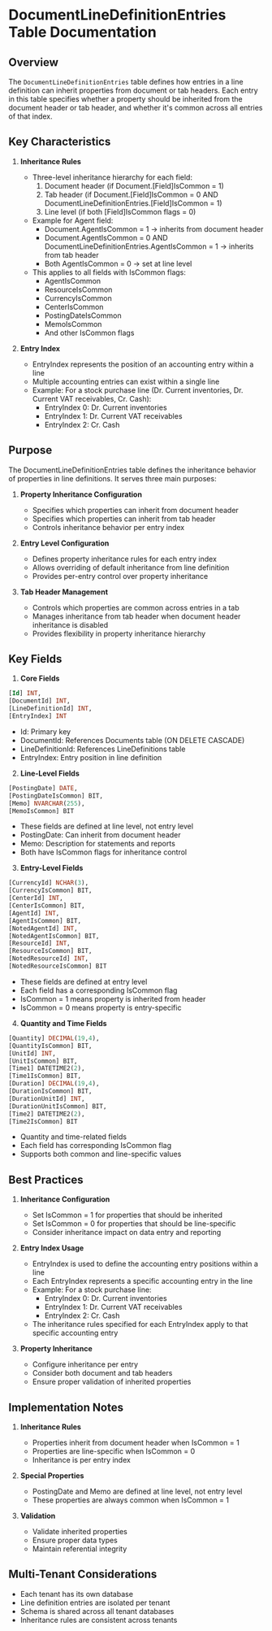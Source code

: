 # DocumentLineDefinitionEntries Table Documentation

## Overview
The `DocumentLineDefinitionEntries` table defines how entries in a line definition can inherit properties from document or tab headers. Each entry in this table specifies whether a property should be inherited from the document header or tab header, and whether it's common across all entries of that index.

## Key Characteristics

1. **Inheritance Rules**
   - Three-level inheritance hierarchy for each field:
     1. Document header (if Document.[Field]IsCommon = 1)
     2. Tab header (if Document.[Field]IsCommon = 0 AND DocumentLineDefinitionEntries.[Field]IsCommon = 1)
     3. Line level (if both [Field]IsCommon flags = 0)
   - Example for Agent field:
     - Document.AgentIsCommon = 1 → inherits from document header
     - Document.AgentIsCommon = 0 AND DocumentLineDefinitionEntries.AgentIsCommon = 1 → inherits from tab header
     - Both AgentIsCommon = 0 → set at line level
   - This applies to all fields with IsCommon flags:
     - AgentIsCommon
     - ResourceIsCommon
     - CurrencyIsCommon
     - CenterIsCommon
     - PostingDateIsCommon
     - MemoIsCommon
     - And other IsCommon flags

2. **Entry Index**
   - EntryIndex represents the position of an accounting entry within a line
   - Multiple accounting entries can exist within a single line
   - Example: For a stock purchase line (Dr. Current inventories, Dr. Current VAT receivables, Cr. Cash):
     - EntryIndex 0: Dr. Current inventories
     - EntryIndex 1: Dr. Current VAT receivables
     - EntryIndex 2: Cr. Cash

## Purpose
The DocumentLineDefinitionEntries table defines the inheritance behavior of properties in line definitions. It serves three main purposes:

1. **Property Inheritance Configuration**
   - Specifies which properties can inherit from document header
   - Specifies which properties can inherit from tab header
   - Controls inheritance behavior per entry index

2. **Entry Level Configuration**
   - Defines property inheritance rules for each entry index
   - Allows overriding of default inheritance from line definition
   - Provides per-entry control over property inheritance

3. **Tab Header Management**
   - Controls which properties are common across entries in a tab
   - Manages inheritance from tab header when document header inheritance is disabled
   - Provides flexibility in property inheritance hierarchy

## Key Fields

1. **Core Fields**
```sql
[Id] INT,
[DocumentId] INT,
[LineDefinitionId] INT,
[EntryIndex] INT
```
   - Id: Primary key
   - DocumentId: References Documents table (ON DELETE CASCADE)
   - LineDefinitionId: References LineDefinitions table
   - EntryIndex: Entry position in line definition

2. **Line-Level Fields**
```sql
[PostingDate] DATE,
[PostingDateIsCommon] BIT,
[Memo] NVARCHAR(255),
[MemoIsCommon] BIT
```
   - These fields are defined at line level, not entry level
   - PostingDate: Can inherit from document header
   - Memo: Description for statements and reports
   - Both have IsCommon flags for inheritance control

3. **Entry-Level Fields**
```sql
[CurrencyId] NCHAR(3),
[CurrencyIsCommon] BIT,
[CenterId] INT,
[CenterIsCommon] BIT,
[AgentId] INT,
[AgentIsCommon] BIT,
[NotedAgentId] INT,
[NotedAgentIsCommon] BIT,
[ResourceId] INT,
[ResourceIsCommon] BIT,
[NotedResourceId] INT,
[NotedResourceIsCommon] BIT
```
   - These fields are defined at entry level
   - Each field has a corresponding IsCommon flag
   - IsCommon = 1 means property is inherited from header
   - IsCommon = 0 means property is entry-specific

4. **Quantity and Time Fields**
```sql
[Quantity] DECIMAL(19,4),
[QuantityIsCommon] BIT,
[UnitId] INT,
[UnitIsCommon] BIT,
[Time1] DATETIME2(2),
[Time1IsCommon] BIT,
[Duration] DECIMAL(19,4),
[DurationIsCommon] BIT,
[DurationUnitId] INT,
[DurationUnitIsCommon] BIT,
[Time2] DATETIME2(2),
[Time2IsCommon] BIT
```
   - Quantity and time-related fields
   - Each field has corresponding IsCommon flag
   - Supports both common and line-specific values

## Best Practices

1. **Inheritance Configuration**
   - Set IsCommon = 1 for properties that should be inherited
   - Set IsCommon = 0 for properties that should be line-specific
   - Consider inheritance impact on data entry and reporting

2. **Entry Index Usage**
   - EntryIndex is used to define the accounting entry positions within a line
   - Each EntryIndex represents a specific accounting entry in the line
   - Example: For a stock purchase line:
     - EntryIndex 0: Dr. Current inventories
     - EntryIndex 1: Dr. Current VAT receivables
     - EntryIndex 2: Cr. Cash
   - The inheritance rules specified for each EntryIndex apply to that specific accounting entry

3. **Property Inheritance**
   - Configure inheritance per entry
   - Consider both document and tab headers
   - Ensure proper validation of inherited properties

## Implementation Notes

1. **Inheritance Rules**
   - Properties inherit from document header when IsCommon = 1
   - Properties are line-specific when IsCommon = 0
   - Inheritance is per entry index

2. **Special Properties**
   - PostingDate and Memo are defined at line level, not entry level
   - These properties are always common when IsCommon = 1

3. **Validation**
   - Validate inherited properties
   - Ensure proper data types
   - Maintain referential integrity

## Multi-Tenant Considerations
- Each tenant has its own database
- Line definition entries are isolated per tenant
- Schema is shared across all tenant databases
- Inheritance rules are consistent across tenants
